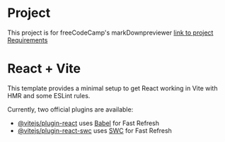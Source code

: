 # Project

This project is for freeCodeCamp's markDownpreviewer
[link to project Requirements](https://www.freecodecamp.org/learn/front-end-development-libraries/front-end-development-libraries-projects/build-a-markdown-previewer)

# React + Vite

This template provides a minimal setup to get React working in Vite with HMR and some ESLint rules.

Currently, two official plugins are available:

-   [@vitejs/plugin-react](https://github.com/vitejs/vite-plugin-react/blob/main/packages/plugin-react/README.md) uses [Babel](https://babeljs.io/) for Fast Refresh
-   [@vitejs/plugin-react-swc](https://github.com/vitejs/vite-plugin-react-swc) uses [SWC](https://swc.rs/) for Fast Refresh
